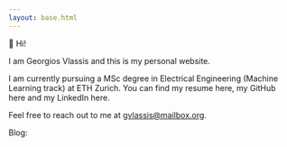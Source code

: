 ```yaml
---
layout: base.html
---
```

👋 Hi!

I am Georgios Vlassis and this is my personal website.

I am currently pursuing a MSc degree in Electrical Engineering (Machine Learning track) at ETH Zurich. You can find my resume here, my GitHub here and my LinkedIn here. 

Feel free to reach out to me at gvlassis@mailbox.org. 

Blog: 